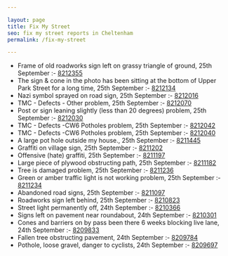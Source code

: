 ```yaml
---

layout: page
title: Fix My Street
seo: fix my street reports in Cheltenham
permalink: /fix-my-street

---
```


<!-- fix_marker starts -->

- Frame of old roadworks sign left on grassy triangle of ground, 25th September :- [8212355](https://www.fixmystreet.com/report/8212355)
- The sign & cone in the photo has been sitting at the bottom of Upper Park Street for a long time, 25th September :- [8212134](https://www.fixmystreet.com/report/8212134)
- Nazi symbol sprayed on road sign, 25th September :- [8212016](https://www.fixmystreet.com/report/8212016)
- TMC - Defects - Other problem, 25th September :- [8212070](https://www.fixmystreet.com/report/8212070)
- Post or sign leaning slightly (less than 20 degrees) problem, 25th September :- [8212030](https://www.fixmystreet.com/report/8212030)
- TMC - Defects -CW6 Potholes  problem, 25th September :- [8212042](https://www.fixmystreet.com/report/8212042)
- TMC - Defects -CW6 Potholes  problem, 25th September :- [8212040](https://www.fixmystreet.com/report/8212040)
- A large pot hole outside my house., 25th September :- [8211445](https://www.fixmystreet.com/report/8211445)
- Graffiti on village sign, 25th September :- [8211202](https://www.fixmystreet.com/report/8211202)
- Offensive (hate) graffiti, 25th September :- [8211197](https://www.fixmystreet.com/report/8211197)
- Large piece of plywood obstructing path, 25th September :- [8211182](https://www.fixmystreet.com/report/8211182)
- Tree is damaged problem, 25th September :- [8211236](https://www.fixmystreet.com/report/8211236)
- Green or amber traffic light is not working problem, 25th September :- [8211234](https://www.fixmystreet.com/report/8211234)
- Abandoned road signs, 25th September :- [8211097](https://www.fixmystreet.com/report/8211097)
- Roadworks sign left behind, 25th September :- [8210823](https://www.fixmystreet.com/report/8210823)
- Street light permanently off, 24th September :- [8210366](https://www.fixmystreet.com/report/8210366)
- Signs left on pavement near roundabout, 24th September :- [8210301](https://www.fixmystreet.com/report/8210301)
- Cones and barriers on by pass been there 6 weeks blocking live lane, 24th September :- [8209833](https://www.fixmystreet.com/report/8209833)
- Fallen tree obstructing pavement, 24th September :- [8209784](https://www.fixmystreet.com/report/8209784)
- Pothole, loose gravel, danger to cyclists, 24th September :- [8209697](https://www.fixmystreet.com/report/8209697)

<!-- fix_marker ends -->
